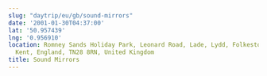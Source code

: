 ```yaml
---
slug: "daytrip/eu/gb/sound-mirrors"
date: '2001-01-30T04:37:00'
lat: '50.957439'
lng: '0.956910'
location: Romney Sands Holiday Park, Leonard Road, Lade, Lydd, Folkestone and Hythe,
  Kent, England, TN28 8RN, United Kingdom
title: Sound Mirrors
---
```



